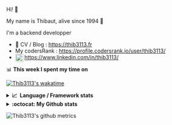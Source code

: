Hi! 👋

My name is Thibaut, alive since 1994 🍷

I'm a backend developper

-   📝 CV / Blog : https://thib3113.fr
-   My codersRank : https://profile.codersrank.io/user/thib3113/
-   <a href="https://www.linkedin.com/in/thib3113/"><img align="left" alt="Thib3113's Linkedin" width="21px" src="https://raw.githubusercontent.com/peterthehan/peterthehan/master/assets/linkedin.svg" /></a> https://www.linkedin.com/in/thib3113/

📊 **This week I spent my time on**

[![Thib3113's wakatime](https://github-readme-stats.vercel.app/api/wakatime?username=thib3113&layout=default&theme=dracula&langs_count=6&hide_title=true&hide_border=true)](https://wakatime.com/@thib3113)

<details>
  <summary><b>📈&nbsp;&nbsp;Language&nbsp;/&nbsp;Framework stats</b></summary>
  <br/>  
  <a href='https://profile.codersrank.io/user/thib3113/'>
  <img src='http://cr-skills-chart-widget.azurewebsites.net/api/api?username=thib3113&padding=30&skills=php,batchfile,javascript,less,mysql,reactjs,scss,shell,typescript,vue'>
  </a>
</details>

<details>
  <summary><b>:octocat: My Github stats</b></summary>
  <br/>  
  
  <img src="https://github-readme-stats.vercel.app/api?username=thib3113&theme=dracula&show_icons=true&" alt="Thib3113's GitHub stats" />

<!--START_SECTION:activity-->

1. 🎉 Merged PR [#168](https://github.com/thib3113/unifi-blockips-srv/pull/168) in [thib3113/unifi-blockips-srv](https://github.com/thib3113/unifi-blockips-srv)
2. 🎉 Merged PR [#169](https://github.com/thib3113/unifi-blockips-srv/pull/169) in [thib3113/unifi-blockips-srv](https://github.com/thib3113/unifi-blockips-srv)
3. 🎉 Merged PR [#167](https://github.com/thib3113/unifi-blockips-srv/pull/167) in [thib3113/unifi-blockips-srv](https://github.com/thib3113/unifi-blockips-srv)
4. 🎉 Merged PR [#166](https://github.com/thib3113/unifi-blockips-srv/pull/166) in [thib3113/unifi-blockips-srv](https://github.com/thib3113/unifi-blockips-srv)
5. 🎉 Merged PR [#165](https://github.com/thib3113/unifi-blockips-srv/pull/165) in [thib3113/unifi-blockips-srv](https://github.com/thib3113/unifi-blockips-srv)
 <!--END_SECTION:activity-->

</details>

![Thib3113's github metrics](https://gist.githubusercontent.com/thib3113/83a96e16f8bca103f1b0e376186c66ec/raw/github-metrics.svg)
